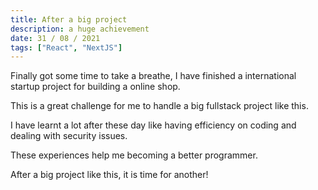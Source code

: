 ```yaml
---
title: After a big project
description: a huge achievement
date: 31 / 08 / 2021
tags: ["React", "NextJS"]
---
```


<p>Finally got some time to take a breathe, I have finished a international startup project for building a online shop.</p>
<p>This is a great challenge for me to handle a big fullstack project like this.</p>
<p>I have learnt a lot after these day like having efficiency on coding and dealing with security issues.</p>
<p>These experiences help me becoming a better programmer.</p>

<p>After a big project like this, it is time for another!</p>